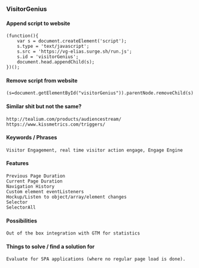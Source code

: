 ### VisitorGenius


#### Append script to website
```
(function(){
	var s = document.createElement('script');
	s.type = 'text/javascript';
	s.src = 'https://vg-elias.surge.sh/run.js';
	s.id = 'visitorGenius';
	document.head.appendChild(s);
})();
```

#### Remove script from website
```
(s=document.getElementById("visitorGenius")).parentNode.removeChild(s)
```

#### Similar shit but not the same?
```
http://tealium.com/products/audiencestream/
https://www.kissmetrics.com/triggers/
```

#### Keywords / Phrases
```
Visitor Engagement, real time visitor action engage, Engage Engine
```

#### Features
```
Previous Page Duration
Current Page Duration
Navigation History
Custom element eventListeners
Hockup/Listen to object/array/element changes
Selector
SelectorAll
```

#### Possibilities
```
Out of the box integration with GTM for statistics
```

#### Things to solve / find a solution for
```
Evaluate for SPA applications (where no regular page load is done).
```